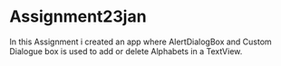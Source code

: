 # Assignment23jan
 In this Assignment i created an app where AlertDialogBox and Custom Dialogue box is used to add or delete Alphabets in a TextView.
